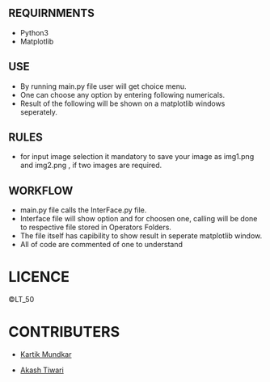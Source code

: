 ## REQUIRNMENTS

* Python3
* Matplotlib

## USE
* By running main.py file user will get choice menu.
* One can choose any option by entering following numericals. 
* Result of the following will be shown on a matplotlib windows seperately.

## RULES
* for input image selection it mandatory to save your image as img1.png and img2.png , if two images are required. 

## WORKFLOW
* main.py file calls the InterFace.py file.
* Interface file will show option and for choosen one,  calling will be done to respective file stored in Operators Folders.
* The file itself has capibility to show result in seperate matplotlib window.
* All of code are commented of one to understand

# LICENCE
©LT_50

# CONTRIBUTERS
* [Kartik Mundkar ](https://github.com/kartik-mundkar)

* [Akash Tiwari](https://github.com/akash1203T)




  



